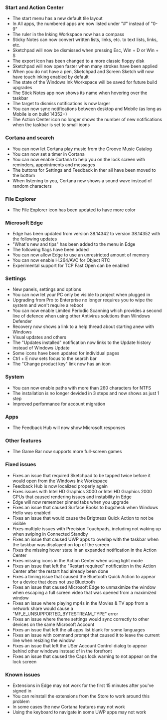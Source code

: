 ### Start and Action Center
- The start menu has a new default tile layout
- In All apps, the numbered apps are now listed under "#" instead of "0-9"
- The ruler in the Inking Workspace now has a compass
- Sticky Notes can now convert written lists, links, etc. to text lists, links, etc.
- Sketchpad will now be dismissed when pressing Esc, Win + D or Win + S
- The export icon has been changed to a more classic floppy disk
- Sketchpad will now open faster when many strokes have been applied
- When you do not have a pen, Sketchpad and Screen Sketch will now have touch inking enabled by default
- The state of the Windows Ink Workspace will be saved for future build upgrades
- The Stick Notes app now shows its name when hovering over the taskbar
- The target to dismiss notifications is now larger
- You can now sync notifications between desktop and Mobile (as long as Mobile is on build 14352+)
- The Action Center icon no longer shows the number of new notifications when the taskbar is set to small icons

### Cortana and search
- You can now let Cortana play music from the Groove Music Catalog
- You can now set a timer in Cortana
- You can now enable Cortana to help you on the lock screen with reminders, appointments and messages
- The buttons for Settings and Feedback in ther ail have been moved to the bottom
- When listening to you, Cortana now shows a sound wave instead of random characters

### File Explorer
- The File Explorer icon has been updated to have more color

### Microsoft Edge
- Edge has been updated from version 38.14342 to version 38.14352 with the following updates
 - "What's new and tips" has been added to the menu in Edge
- The following flags have been added
 - You can now allow Edge to use an unrestricted amount of memory
 - You can now enable H.264/AVC for Object RTC
 - Experimental support for TCP Fast Open can be enabled

### Settings
- New panels, settings and options
 - You can now let your PC only be visible to project when plugged in
 - Upgrading from Pro to Enterprise no longer requires you to wipe the system and won't require a reboot
 - You can now enable Limited Periodic Scanning which provides a second line of defence when using other Antivirus solutions than Windows Defender
 - Recovery now shows a link to a help thread about starting anew with Windows
- Visual updates and others
 - The "Updates installed" notification now links to the Update history instead of Windows Update
 - Some icons have been updated for individual pages
 - Ctrl + E now sets focus to the search bar
 - The "Change product key" link now has an icon

### System
- You can now enable paths with more than 260 characters for NTFS
- The installation is no longer devided in 3 steps and now shows as just 1 step
- Improved performance for account migration

### Apps
- The Feedback Hub will now show Microsoft responses

### Other features
- The Game Bar now supports more full-screen games

### Fixed issues
- Fixes an issue that required Sketchpad to be tapped twice before it would open from the Windows Ink Workspace
- Feedback Hub is now localized properly again
- Fixes issues with Intel HD Graphics 3000 or Intel HD Graphics 2000 GPUs that caused rendering issues and instability in Edge
- Edge will now remember pinned tabs when you upgrade
- Fixes an issue that caused Surface Books to bugcheck when Windows Hello was enabled
- Fixes an issue that would cause the Brigtness Quick Action to not be visible
- Fixes multiple issues with Precision Touchpads, including not waking up when swiping in Connected Standby
- Fixes an issue that caused UWP apps to overlap with the taskbar when the taskbar was displayed on top of the screen
- Fixes the missing hover state in an expanded notification in the Action Center
- Fixes missing icons in the Action Center when using light mode
- Fixes an issue that left the "Restart required" notification in the Action Center after the restart had already been done
- Fixes a timing issue that caused the Bluetooth Quick Action to appear for a device that does not use Bluetooth
- Fixes an issue that caused Microsoft Edge to unmaximize the window when escaping a full screen video that was opened from a maximized window
- Fixes an issue where playing mp4s in the Movies & TV app from a network share would cause a "MF_E_UNSUPPORTED_BYTESTREAM_TYPE" error
- Fixes an issue where theme settings would sync correctly to other devices on the same Microsoft Account
- Fixes an issue that left the all apps list blank for some languages
- Fixes an issue with command prompt that caused it to leave the current line when resizing the window
- Fixes an issue that left the USer Account Control dialog to appear behind other windows instead of in the forefront
- Fixes an issue that caused the Caps lock warning to not appear on the lock screen

### Known issues
- Extensions in Edge may not work for the first 15 minutes after you've signed in
 - You can reinstall the extensions from the Store to work around this problem
- In some cases the new Cortana features may not work
- Using the keyboard to navigate in some UWP apps may not work